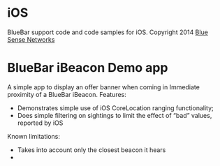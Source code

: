 iOS
===

BlueBar support code and code samples for iOS. 
Copyright 2014 [Blue Sense Networks](http://bluesensenetworks.com)


BlueBar iBeacon Demo app
==========================================
A simple app to display an offer banner when coming in Immediate proximity of a BlueBar iBeacon.
Features:
- Demonstrates simple use of iOS CoreLocation ranging functionality;
- Does simple filtering on sightings to limit the effect of “bad” values, reported by iOS

Known limitations:
- Takes into account only the closest beacon it hears
- 
